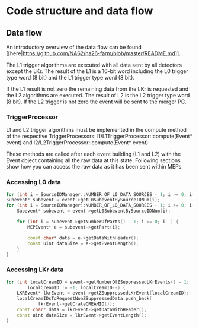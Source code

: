 # Code structure and data flow

## Data flow
An introductory overview of the data flow can be found [[here|https://github.com/NA62/na26-farm/blob/master/README.md]].

The L1 trigger algorithms are executed with all data sent by all detectors except the LKr. The result of the L1 is a 16-bit word including the L0 trigger type word (8 bit) and the L1 trigger type word (8 bit).

If the L1 result is not zero the remaining data from the LKr is requested and the L2 algorithms are executed. The result of L2 is the L2 trigger type word (8 bit). If the L2 trigger is not zero the event will be sent to the merger PC.

### TriggerProcessor
L1 and L2 trigger algorithms must be implemented in the compute method of the respective TriggerProcessors: l1/L1TriggerProcessor::compute(Event* event) and l2/L2TriggerProcessor::compute(Event* event)

These methods are called after each event building (L1 and L2) with the Event object containing all the raw data at this state. Following sections show how you can access the raw data as it has been sent within MEPs.

### Accessing L0 data
```C++
for (int i = SourceIDManager::NUMBER_OF_L0_DATA_SOURCES - 1; i >= 0; i--) {
Subevent* subevent = event->getL0SubeventBySourceIDNum(i);
for (int i = SourceIDManager::NUMBER_OF_L0_DATA_SOURCES - 1; i >= 0; i--) {
	Subevent* subevent = event->getL0SubeventBySourceIDNum(i);

	for (int i = subevent->getNumberOfParts() - 1; i >= 0; i--) {
		MEPEvent* e = subevent->getPart(i);

		const char* data = e->getDataWithHeader();
		const uint dataSize = e->getEventLength();
	}
}
```

### Accessing LKr data
```C++
for (int localCreamID = event->getNumberOfZSuppressedLKrEvents() - 1;
		localCreamID != -1; localCreamID--) {
	LKREvent* lkrEvent = event->getZSuppressedLKrEvent(localCreamID);
	localCreamIDsToRequestNonZSuppressedData.push_back(
			lkrEvent->getCrateCREAMID());
	const char* data = lkrEvent->getDataWithHeader();
	const uint dataSize = lkrEvent->getEventLength();
}
```